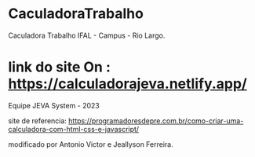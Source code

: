 # CaculadoraTrabalho
 Caculadora Trabalho IFAL - Campus - Rio Largo.

# link do site On : https://calculadorajeva.netlify.app/





Equipe JEVA System - 2023



site de referencia: https://programadoresdepre.com.br/como-criar-uma-calculadora-com-html-css-e-javascript/ 

modificado por Antonio Victor e Jeallyson Ferreira.
